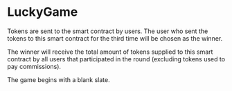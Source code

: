 # LuckyGame

Tokens are sent to the smart contract by users. The user who sent the tokens to this smart contract for the third time will be chosen as the winner.

The winner will receive the total amount of tokens supplied to this smart contract by all users that participated in the round (excluding tokens used to pay commissions).

The game begins with a blank slate.
